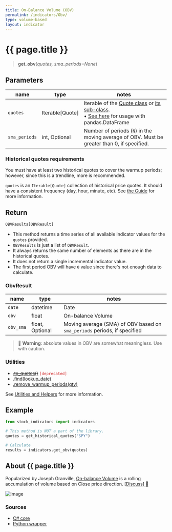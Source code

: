 ```yaml
---
title: On-Balance Volume (OBV)
permalink: /indicators/Obv/
type: volume-based
layout: indicator
---
```


# {{ page.title }}

><span class="indicator-syntax">**get_obv**(*quotes, sma_periods=None*)</span>

## Parameters

| name | type | notes
| -- |-- |--
| `quotes` | Iterable[Quote] | Iterable of the [Quote class]({{site.baseurl}}/guide/#historical-quotes) or [its sub-class]({{site.baseurl}}/guide/#using-custom-quote-classes). <br><span class='qna-dataframe'> • [See here]({{site.baseurl}}/guide/#using-pandasdataframe) for usage with pandas.DataFrame</span>
| `sma_periods` | int, Optional | Number of periods (`N`) in the moving average of OBV.  Must be greater than 0, if specified.

### Historical quotes requirements

You must have at least two historical quotes to cover the warmup periods; however, since this is a trendline, more is recommended.

`quotes` is an `Iterable[Quote]` collection of historical price quotes.  It should have a consistent frequency (day, hour, minute, etc).  See [the Guide]({{site.baseurl}}/guide/#historical-quotes) for more information.

## Return

```python
OBVResults[OBVResult]
```

- This method returns a time series of all available indicator values for the `quotes` provided.
- `OBVResults` is just a list of `OBVResult`.
- It always returns the same number of elements as there are in the historical quotes.
- It does not return a single incremental indicator value.
- The first period OBV will have `0` value since there's not enough data to calculate.

### ObvResult

| name | type | notes
| -- |-- |--
| `date` | datetime | Date
| `obv` | float | On-balance Volume
| `obv_sma` | float, Optional | Moving average (SMA) of OBV based on `sma_periods` periods, if specified

>&#128681; **Warning**: absolute values in OBV are somewhat meaningless. Use with caution.

### Utilities

- ~~[.to_quotes()]({{site.baseurl}}/utilities#convert-to-quotes)~~ <code style='color: #d32f2f; important'>[deprecated]</code>
- [.find(lookup_date)]({{site.baseurl}}/utilities#find-indicator-result-by-date)
- [.remove_warmup_periods(qty)]({{site.baseurl}}/utilities#remove-warmup-periods)

See [Utilities and Helpers]({{site.baseurl}}/utilities#utilities-for-indicator-results) for more information.

## Example

```python
from stock_indicators import indicators

# This method is NOT a part of the library.
quotes = get_historical_quotes("SPY")

# Calculate
results = indicators.get_obv(quotes)
```

## About {{ page.title }}

Popularized by Joseph Granville, [On-balance Volume](https://en.wikipedia.org/wiki/On-balance_volume) is a rolling accumulation of volume based on Close price direction.
[[Discuss] &#128172;]({{site.dotnet.repo}}/discussions/246 "Community discussion about this indicator")

![image]({{site.dotnet.charts}}/Obv.png)

### Sources

- [C# core]({{site.dotnet.src}}/m-r/Obv/Obv.Series.cs)
- [Python wrapper]({{site.python.src}}/obv.py)
